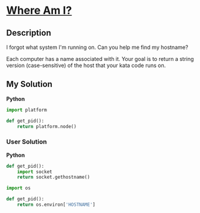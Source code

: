 # [Where Am I?](https://www.codewars.com/kata/560b000f56b4d8be9e000018)

## Description

I forgot what system I'm running on. Can you help me find my hostname?

Each computer has a name associated with it. Your goal is to return a string version (case-sensitive) of the host that your kata code runs on.

## My Solution

**Python**

```py
import platform

def get_pid():
    return platform.node()
```

### User Solution

**Python**

```py
def get_pid():
    import socket
    return socket.gethostname()
```

```py
import os

def get_pid():
    return os.environ['HOSTNAME']
```
